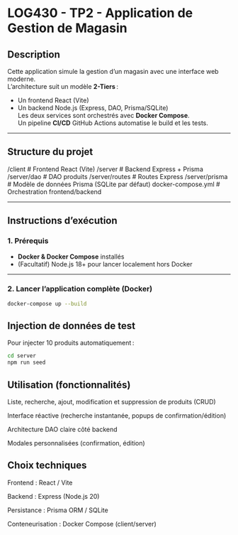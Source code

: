 # LOG430 - TP2 - Application de Gestion de Magasin

## Description

Cette application simule la gestion d’un magasin avec une interface web moderne.  
L’architecture suit un modèle **2-Tiers** :  

- Un frontend React (Vite)
- Un backend Node.js (Express, DAO, Prisma/SQLite)  
Les deux services sont orchestrés avec **Docker Compose**.  
Un pipeline **CI/CD** GitHub Actions automatise le build et les tests.

---

## Structure du projet

/client # Frontend React (Vite)
/server # Backend Express + Prisma
/server/dao # DAO produits
/server/routes # Routes Express
/server/prisma # Modèle de données Prisma (SQLite par défaut)
docker-compose.yml # Orchestration frontend/backend

---

## Instructions d’exécution

### 1. **Prérequis**

- **Docker & Docker Compose** installés  
- (Facultatif) Node.js 18+ pour lancer localement hors Docker

---

### 2. **Lancer l’application complète (Docker)**

```bash
docker-compose up --build
```

## Injection de données de test

Pour injecter 10 produits automatiquement :

```bash
cd server
npm run seed
```

## Utilisation (fonctionnalités)

Liste, recherche, ajout, modification et suppression de produits (CRUD)

Interface réactive (recherche instantanée, popups de confirmation/édition)

Architecture DAO claire côté backend

Modales personnalisées (confirmation, édition)

## Choix techniques

Frontend : React / Vite

Backend : Express (Node.js 20)

Persistance : Prisma ORM / SQLite

Conteneurisation : Docker Compose (client/server)
